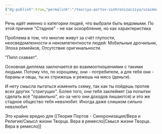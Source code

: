 ```yaml
---
{"dg-publish":true,"permalink":"/teoriya-portov-sinhronizacziya/vzaimodejstvie/stadnoe-obshhestvo/"}
---
```


Речь идёт именно о категории людей, что выбрали быть ведомыми. По этой причине "Стадное" - не как оскорбление, но как характеристика

Проблема в том, что многие живут за счёт глупости, неосведомленности и некомпетентности людей:
Мобильные дрочильни,
Эпоха ремейков,
Отсутствие оригинальности.

"Пипл схавает".

Основная диллема заключается во взаимоотношениями с такими людьми. Потому что, по хорошему, они - потребители, а для тебя они - бараны и овцы, ты их стрижешь и режешь на мясо (деньги).

И нету смысла пытаться изменить схему, так как ты пойдешь против всех других "стригущих".
Более того, они тебя заклеймят (за попытки сделать всё "правильно", из-за чего они доходов лишаются) и это же стадное общество тебя невзлюбит. Иногда даже слишком сильно невзлюбит.

Это крайне вредно для [[Теория Портов - Синхронизация/Вера и Религия/Смысл жизни Творца. Вера в ремесло\|Смысл жизни Творца. Вера в ремесло]]